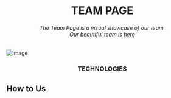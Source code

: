 <h1 align='center'>TEAM PAGE</h1>

###### <p align='center'>The Team Page is a visual showcase of our team. </br>Our beautiful team is <a href='https://glowing-biscuit-a4955c.netlify.app/' target='_blank'>here</a><p>

![image](https://github.com/itsV1tor/TeamPage/assets/121408231/5e81d0d6-8fb9-4398-a0be-4f0d885950b2)

<h3 align='center' >TECHNOLOGIES</h3>

## How to Us
